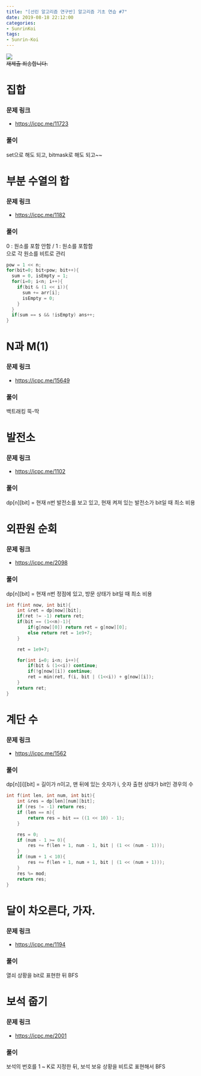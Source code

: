 ```yaml
---
title: "[선린 알고리즘 연구반] 알고리즘 기초 연습 #7"
date: 2019-08-18 22:12:00
categories:
- SunrinKoi
tags:
- Sunrin-Koi
---
```


<img src = "https://i.imgur.com/pZJyqN1.png"><br>
<s>재제출 죄송합니다.</s>

# 집합

### 문제 링크
* https://icpc.me/11723

### 풀이
set으로 해도 되고, bitmask로 해도 되고~~

# 부분 수열의 합

### 문제 링크
* https://icpc.me/1182

### 풀이
0 : 원소를 포함 안함 / 1 : 원소를 포함함<br>
으로 각 원소를 비트로 관리
```cpp
pow = 1 << n;
for(bit=0; bit<pow; bit++){
  sum = 0, isEmpty = 1;
  for(i=0; i<n; i++){
    if(bit & (1 << i)){
      sum += arr[i];
      isEmpty = 0;
    }
  }
  if(sum == s && !isEmpty) ans++;
}
```
# N과 M(1)

### 문제 링크
* https://icpc.me/15649

### 풀이
백트래킹 뚝-딱

# 발전소

### 문제 링크
* https://icpc.me/1102

### 풀이
dp[n][bit] = 현재 n번 발전소를 보고 있고, 현재 켜져 있는 발전소가 bit일 때 최소 비용

# 외판원 순회

### 문제 링크
* https://icpc.me/2098

### 풀이
dp[n][bit] = 현재 n번 정점에 있고, 방문 상태가 bit일 때 최소 비용
```cpp
int f(int now, int bit){
	int &ret = dp[now][bit];
	if(ret != -1) return ret;
	if(bit == (1<<n)-1){
		if(g[now][0]) return ret = g[now][0];
		else return ret = 1e9+7;
	}

	ret = 1e9+7;

	for(int i=0; i<n; i++){
		if(bit & (1<<i)) continue;
        if(!g[now][i]) continue;
		ret = min(ret, f(i, bit | (1<<i)) + g[now][i]);
	}
	return ret;
}
```

# 계단 수

### 문제 링크
* https://icpc.me/1562

### 풀이
dp[n][i][bit] = 길이가 n이고, 맨 뒤에 있는 숫자가 i, 숫자 출현 상태가 bit인 경우의 수
```cpp
int f(int len, int num, int bit){
	int &res = dp[len][num][bit];
	if (res != -1) return res;
	if (len == n){
		return res = bit == ((1 << 10) - 1);
	}

	res = 0;
	if (num - 1 >= 0){
		res += f(len + 1, num - 1, bit | (1 << (num - 1)));
	}
	if (num + 1 < 10){
		res += f(len + 1, num + 1, bit | (1 << (num + 1)));
	}
	res %= mod;
	return res;
}
```

# 달이 차오른다, 가자.

### 문제 링크
* https://icpc.me/1194

### 풀이
열쇠 상황을 bit로 표현한 뒤 BFS

# 보석 줍기

### 문제 링크
* https://icpc.me/2001

### 풀이
보석의 번호를 1 ~ K로 지정한 뒤, 보석 보유 상황을 비트로 표현해서 BFS
